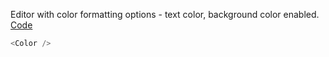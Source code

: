 Editor with color formatting options - text color, background color enabled. <a target="_blank" href="https://github.com/nib-edit/Nib/blob/master/packages/docs/demo/Color/index.jsx">Code</a>

```js
<Color />
```
